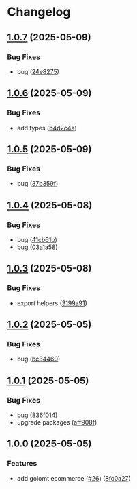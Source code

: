 # Changelog

## [1.0.7](https://github.com/mnpay/mn-payment-platforms/compare/golomt-v1.0.6...golomt-v1.0.7) (2025-05-09)


### Bug Fixes

* bug ([24e8275](https://github.com/mnpay/mn-payment-platforms/commit/24e82759263cefd78a1ac2d700a3f8686e9f4a25))

## [1.0.6](https://github.com/mnpay/mn-payment-platforms/compare/golomt-v1.0.5...golomt-v1.0.6) (2025-05-09)


### Bug Fixes

* add types ([b4d2c4a](https://github.com/mnpay/mn-payment-platforms/commit/b4d2c4af89ccc07448811453ba4ade48f3619083))

## [1.0.5](https://github.com/mnpay/mn-payment-platforms/compare/golomt-v1.0.4...golomt-v1.0.5) (2025-05-09)


### Bug Fixes

* bug ([37b359f](https://github.com/mnpay/mn-payment-platforms/commit/37b359f097f2f9b2058c80caf9f143b10d029a23))

## [1.0.4](https://github.com/mnpay/mn-payment-platforms/compare/golomt-v1.0.3...golomt-v1.0.4) (2025-05-08)


### Bug Fixes

* bug ([41cb61b](https://github.com/mnpay/mn-payment-platforms/commit/41cb61bfd664d0b7f52f875cc3d98c65e55415a3))
* bug ([03a1a58](https://github.com/mnpay/mn-payment-platforms/commit/03a1a5874973befc72c7210aaadd0b652e9538df))

## [1.0.3](https://github.com/mnpay/mn-payment-platforms/compare/golomt-v1.0.2...golomt-v1.0.3) (2025-05-08)


### Bug Fixes

* export helpers ([3199a91](https://github.com/mnpay/mn-payment-platforms/commit/3199a91b3b40d760a5ea4bb1f4f20cf26a271f9e))

## [1.0.2](https://github.com/mnpay/mn-payment-platforms/compare/golomt-v1.0.1...golomt-v1.0.2) (2025-05-05)


### Bug Fixes

* bug ([bc34460](https://github.com/mnpay/mn-payment-platforms/commit/bc34460e73f5849839796a8ff29b0bf199edf31e))

## [1.0.1](https://github.com/mnpay/mn-payment-platforms/compare/golomt-v1.0.0...golomt-v1.0.1) (2025-05-05)


### Bug Fixes

* bug ([836f014](https://github.com/mnpay/mn-payment-platforms/commit/836f014547de7dce6c18ddf87861464711263900))
* upgrade packages ([aff908f](https://github.com/mnpay/mn-payment-platforms/commit/aff908f4ea278ad79e3d973e92a3d47e43e39c72))

## 1.0.0 (2025-05-05)


### Features

* add golomt ecommerce ([#26](https://github.com/mnpay/mn-payment-platforms/issues/26)) ([8fc0a27](https://github.com/mnpay/mn-payment-platforms/commit/8fc0a278a1e40e1e5a1f96cadce1588abafbfca9))
